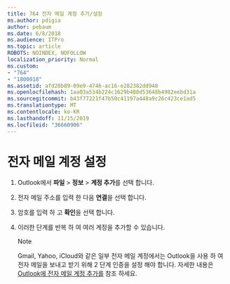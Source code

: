 ```yaml
---
title: 764 전자 메일 계정 추가/설정
ms.author: pdigia
author: pebaum
ms.date: 6/8/2018
ms.audience: ITPro
ms.topic: article
ROBOTS: NOINDEX, NOFOLLOW
localization_priority: Normal
ms.custom:
- "764"
- "1800018"
ms.assetid: afd20b89-09e9-4746-ac16-e282382dd948
ms.openlocfilehash: 1aa03a534b224c1629b480d53648b4982eebd31a
ms.sourcegitcommit: b43f77221f47b50c41197a448a9c26c423ce1ad5
ms.translationtype: MT
ms.contentlocale: ko-KR
ms.lasthandoff: 11/15/2019
ms.locfileid: "36660906"
---
```

# <a name="setup-email-accounts"></a>전자 메일 계정 설정

1. Outlook에서 **파일** > **정보** > **계정 추가**를 선택 합니다.

2. 전자 메일 주소를 입력 한 다음 **연결**을 선택 합니다.

3. 암호를 입력 하 고 **확인**을 선택 합니다.

4. 이러한 단계를 반복 하 여 여러 계정을 추가할 수 있습니다.

    > [!NOTE]
    > Gmail, Yahoo, iCloud와 같은 일부 전자 메일 계정에서는 Outlook을 사용 하 여 전자 메일을 보내고 받기 위해 2 단계 인증을 설정 해야 합니다. 자세한 내용은 [Outlook에 전자 메일 계정 추가를](https://support.office.com/article/6e27792a-9267-4aa4-8bb6-c84ef146101b.aspx) 참조 하세요.
  